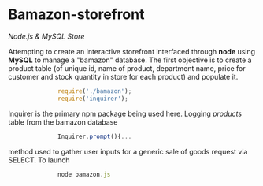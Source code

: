 # Bamazon-storefront
*Node.js &amp; MySQL Store*

Attempting to create an interactive storefront interfaced through **node** using **MySQL** to manage a "bamazon" database. 
The first objective is to create a product table (of unique id, name of product, department name, price for customer and stock quantity in store for each product) and populate it. 



``` javascript
              require('./bamazon');
              require('inquirer');
```
Inquirer is the primary npm package being used here. Logging *products* table from the bamazon database

``` javascript
              Inquirer.prompt(){...
```
method used to gather user inputs for a generic sale of goods request via SELECT. 
To launch
```javascript
              node bamazon.js
```


